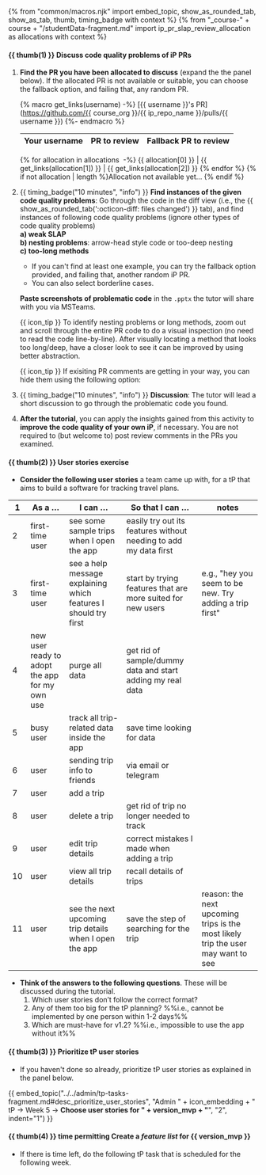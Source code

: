 {% from "common/macros.njk" import embed_topic, show_as_rounded_tab, show_as_tab, thumb, timing_badge with context %}
{% from "_course-" + course + "/studentData-fragment.md" import ip_pr_slap_review_allocation as allocations with context %}

#### {{ thumb(1) }} Discuss code quality problems of iP PRs

<!--div class="indented">

{{ icon_team }} This activity is to be done as a team. One team member needs to be connected to the TV.
</div -->

1. **Find the PR you have been allocated to discuss** (expand the the panel below). If the allocated PR is not available or suitable, you can choose the fallback option, and failing that, any random PR.

   <panel header="**PR allocation**" peek>

   {% macro get_links(username) -%}
   [{{ username }}'s PR](https://github.com/{{ course_org }}/{{ ip_repo_name }}/pulls/{{ username }})
   {%- endmacro  %}

   Your username | PR to review       | Fallback PR to review
   --------------|--------------------|------------------
   {% for allocation in allocations  -%}
   {{ allocation[0] }} | {{ get_links(allocation[1]) }} | {{ get_links(allocation[2]) }}
   {% endfor %}
   {% if not allocation | length %}Allocation not available yet... {% endif %}
   </panel>
   <p/>

1. {{ timing_badge("10 minutes", "info") }} **Find instances of the given code quality problems**: Go through the code in the diff view (i.e., the {{ show_as_rounded_tab(':octicon-diff: files changed') }} tab), and find instances of following code quality problems <span class="text-danger">(ignore other types of code quality problems)</span><br>
   **a) weak SLAP**<br>
   **b) nesting problems**: arrow-head style code or too-deep nesting<br>
   **c) too-long methods**<br>
   * If you can't find at least one example, you can try the fallback option provided, and failing that, another random iP PR.
   * You can also select borderline cases.

   **Paste screenshots of problematic code** in the `.pptx` the tutor will share with you via MSTeams.

   <box>

   {{ icon_tip }} To identify nesting problems or long methods, zoom out and scroll through the entire PR code to do a visual inspection (no need to read the code line-by-line). After visually locating a method that looks too long/deep, have a closer look to see it can be improved by using better abstraction.

   {{ icon_tip }} If exisiting PR comments are getting in your way, you can hide them using the following option:
   <pic src="..\..\book\gitAndGithub\reviewPRs\images\hideExistingComments.png" />
   <include src="..\..\book\gitAndGithub\reviewPRs\text.md#tip-pr-split-view" inline />
   </box>


1. {{ timing_badge("10 minutes", "info") }} **Discussion**: The tutor will lead a short discussion to go through the problematic code you found.

1. **After the tutorial**, you can apply the insights gained from this activity to **improve the code quality of your own iP**, if necessary.
   <box type="info" seamless>
   You are not required to (but welcome to) post review comments in the PRs you examined.
   </box>


#### {{ thumb(2) }} User stories exercise

* **Consider the following user stories** a team came up with, for a tP that aims to build a software for tracking travel plans.

<div class="indented-level2">

1 | As a … | I can … | So that I can … | notes |
-|-------|---------|-----------------|-------|
2 | first-time user | see some sample trips when I open the app | easily try out its features without needing to add my data first |
3 | first-time user | see a help message explaining which features I should try first | start by trying features that are more suited for new users | e.g., "hey you seem to be new. Try adding a trip first"
4 | new user ready to adopt the app for my own use | purge all data | get rid of sample/dummy data and start adding my real data |
5 | busy user | track all trip-related data inside the app | save time looking for data |
6 | user | sending trip info to friends | via email or telegram |
7 | user | add a trip |  |
8 | user | delete a trip | get rid of trip no longer needed to track |
9 | user | edit trip details | correct mistakes I made when adding a trip |
10 | user | view all trip details | recall details of trips |
11 | user | see the next upcoming trip details when I open the app | save the step of searching for the trip | reason: the next upcoming trips is the most likely trip the user may want to see
</div>

* **Think of the answers to the following questions**. These will be discussed during the tutorial.
  1. Which user stories don’t follow the correct format?
  1. Any of them too big for the tP planning? %%i.e., cannot be implemented by one person within 1-2 days%%
  1. Which are must-have for v1.2? %%i.e., impossible to use the app without it%%




#### {{ thumb(3) }} Prioritize tP user stories

* If you haven't done so already, prioritize tP user stories as explained in the panel below.

{{ embed_topic("../../admin/tp-tasks-fragment.md#desc_prioritize_user_stories", "Admin " + icon_embedding + " tP → Week 5 → **Choose user stories for " + version_mvp + "**", "2", indent="1") }}


#### {{ thumb(4) }} <span class="badge bg-secondary">time permitting</span> Create a _feature list_ for {{ version_mvp }}

* If there is time left, do the following tP task that is scheduled for the following week.

<div class="indented-level2">

<panel header="%%Admin {{ icon_embedding }} **tP → week 6 → Conceptualize {{ version_mvp }}**%%" expanded >

<include src="../../admin/tp-tasks-fragment.md#desc_conceptualize_first_version" />
</panel>
</div>
